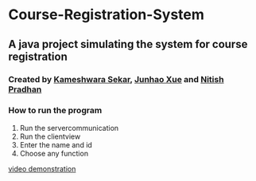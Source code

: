 # Course-Registration-System
## A java project simulating the system for course registration
### Created by [Kameshwara Sekar](mailto:kameshwara.sekar1@ucalgary.ca), [Junhao Xue](mailto:junhao.xue1@ucalgary.ca) and [Nitish Pradhan](mailto:nitish.pradhan@ucalgary.ca)

### How to run the program
1. Run the servercommunication 
2. Run the clientview 
3. Enter the name and id
4. Choose any function

<a href="https://youtu.be/Q2ysSnYvNGs" target="_blank">video demonstration</a>

